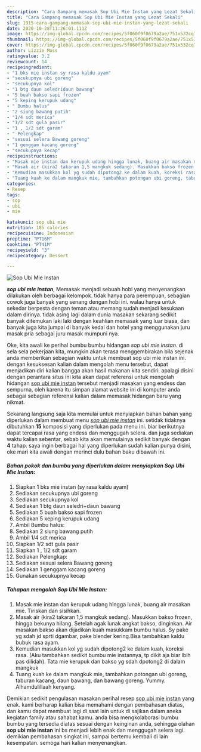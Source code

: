 ```yaml
---
description: "Cara Gampang memasak Sop Ubi Mie Instan yang Lezat Sekali"
title: "Cara Gampang memasak Sop Ubi Mie Instan yang Lezat Sekali"
slug: 1915-cara-gampang-memasak-sop-ubi-mie-instan-yang-lezat-sekali
date: 2020-10-28T11:26:01.111Z
image: https://img-global.cpcdn.com/recipes/5f060f9f0679a2ae/751x532cq70/sop-ubi-mie-instan-foto-resep-utama.jpg
thumbnail: https://img-global.cpcdn.com/recipes/5f060f9f0679a2ae/751x532cq70/sop-ubi-mie-instan-foto-resep-utama.jpg
cover: https://img-global.cpcdn.com/recipes/5f060f9f0679a2ae/751x532cq70/sop-ubi-mie-instan-foto-resep-utama.jpg
author: Lizzie Moss
ratingvalue: 3.2
reviewcount: 14
recipeingredient:
- "1 bks mie instan sy rasa kaldu ayam"
- "secukupnya ubi goreng"
- "secukupnya kol"
- "1 btg daun seledridaun bawang"
- "5 buah bakso sapi frozen"
- "5 keping kerupuk udang"
- " Bumbu halus"
- "2 siung bawang putih"
- "1/4 sdt merica"
- "1/2 sdt gula pasir"
- "1 , 1/2 sdt garam"
- " Pelengkap"
- "sesuai selera Bawang goreng"
- "1 genggam kacang goreng"
- "secukupnya kecap"
recipeinstructions:
- "Masak mie instan dan kerupuk udang hingga lunak, buang air masakan mie. Tiriskan dan sisihkan."
- "Masak air (kira2 takaran 1,5 mangkuk sedang). Masukkan bakso frozen, hingga bekunya hilang. Setelah agak lunak angkat bakso, dinginkan. Air masakan bakso akan dijadikan kuah masukkam bumbu halus. Sy pake yg sdah jd sprti dgambar, pake blender kering.Bisa tambahkan kaldu bubuk rasa ayam."
- "Kemudian masukkan kol yg sudah dipotong2 ke dalam kuah, koreksi rasa. (Aku tambahkan sedikit bumbu mie instannya, tp dikit aja biar lbih pas dilidah). Tata mie kerupuk dan bakso yg sdah dpotong2 di dalam mangkuk"
- "Tuang kuah ke dalam mangkuk mie, tambahkan potongan ubi goreng, taburan kacang, daun bawang, dan bawang goreng. Yummy. Alhamdulillaah kenyang."
categories:
- Resep
tags:
- sop
- ubi
- mie

katakunci: sop ubi mie 
nutrition: 185 calories
recipecuisine: Indonesian
preptime: "PT16M"
cooktime: "PT41M"
recipeyield: "3"
recipecategory: Dessert

---
```



![Sop Ubi Mie Instan](https://img-global.cpcdn.com/recipes/5f060f9f0679a2ae/751x532cq70/sop-ubi-mie-instan-foto-resep-utama.jpg)

<b><i>sop ubi mie instan</i></b>, Memasak menjadi sebuah hobi yang menyenangkan dilakukan oleh berbagai kelompok. tidak hanya para perempuan, sebagian cowok juga banyak yang senang dengan hobi ini. walau hanya untuk sekedar berpesta dengan teman atau memang sudah menjadi kesukaan dalam dirinya. tidak asing lagi dalam dunia masakan sekarang sedikit banyak ditemukan laki laki dengan keahlian memasak yang luar biasa, dan banyak juga kita jumpai di banyak kedai dan hotel yang menggunakan juru masak pria sebagai juru masak mumpuni nya.



Oke, kita awali ke perihal bumbu bumbu hidangan <i>sop ubi mie instan</i>. di sela sela pekerjaan kita, mungkin akan terasa menggembirakan bila sejenak anda memberikan sebagian waktu untuk membuat sop ubi mie instan ini. dengan kesuksesan kalian dalam mengolah menu tersebut, dapat menjadikan diri kalian bangga akan hasil makanan kita sendiri. apalagi disini dengan perantara situs ini kita akan dapat referensi untuk mengolah hidangan <u>sop ubi mie instan</u> tersebut menjadi masakan yang endess dan sempurna, oleh karena itu simpan alamat website ini di komputer anda sebagai sebagian referensi kalian dalam memasak hidangan baru yang nikmat.


Sekarang langsung saja kita memulai untuk menyiapkan bahan bahan yang diperlukan dalam membuat menu <u><i>sop ubi mie instan</i></u> ini. setidak tidaknya dibutuhkan <b>15</b> komposisi yang diperlukan pada menu ini. biar berikutnya dapat tercapai rasa yang endess dan menggugah selera. dan juga sediakan waktu kalian sebentar, sebab kita akan memulainya sedikit banyak dengan <b>4</b> tahap. saya ingin berbagai hal yang diperlukan sudah kalian punya disini, oke mari kita awali dengan merinci dulu bahan baku dibawah ini.

<!--inarticleads1-->

##### Bahan pokok dan bumbu yang diperlukan dalam menyiapkan Sop Ubi Mie Instan:

1. Siapkan 1 bks mie instan (sy rasa kaldu ayam)
1. Sediakan secukupnya ubi goreng
1. Sediakan secukupnya kol
1. Sediakan 1 btg daun seledri+daun bawang
1. Sediakan 5 buah bakso sapi frozen
1. Sediakan 5 keping kerupuk udang
1. Ambil  Bumbu halus:
1. Sediakan 2 siung bawang putih
1. Ambil 1/4 sdt merica
1. Siapkan 1/2 sdt gula pasir
1. Siapkan 1 , 1/2 sdt garam
1. Sediakan  Pelengkap:
1. Sediakan sesuai selera Bawang goreng
1. Sediakan 1 genggam kacang goreng
1. Gunakan secukupnya kecap




<!--inarticleads2-->

##### Tahapan mengolah Sop Ubi Mie Instan:

1. Masak mie instan dan kerupuk udang hingga lunak, buang air masakan mie. Tiriskan dan sisihkan.
1. Masak air (kira2 takaran 1,5 mangkuk sedang). Masukkan bakso frozen, hingga bekunya hilang. Setelah agak lunak angkat bakso, dinginkan. Air masakan bakso akan dijadikan kuah masukkam bumbu halus. Sy pake yg sdah jd sprti dgambar, pake blender kering.Bisa tambahkan kaldu bubuk rasa ayam.
1. Kemudian masukkan kol yg sudah dipotong2 ke dalam kuah, koreksi rasa. (Aku tambahkan sedikit bumbu mie instannya, tp dikit aja biar lbih pas dilidah). Tata mie kerupuk dan bakso yg sdah dpotong2 di dalam mangkuk
1. Tuang kuah ke dalam mangkuk mie, tambahkan potongan ubi goreng, taburan kacang, daun bawang, dan bawang goreng. Yummy. Alhamdulillaah kenyang.




Demikian sedikit pengulasan masakan perihal resep <u>sop ubi mie instan</u> yang enak. kami berharap kalian bisa memahami dengan pembahasan diatas, dan kamu dapat membuat lagi di saat lain untuk di sajikan dalam aneka kegiatan family atau sahabat kamu. anda bisa mengkolaborasi bumbu bumbu yang tersedia diatas sesuai dengan keinginan anda, sehingga olahan <b>sop ubi mie instan</b> ini bs menjadi lebih enak dan menggugah selera lagi. demikian pembahasan singkat ini, sampai bertemu kembali di lain kesempatan. semoga hari kalian menyenangkan.

